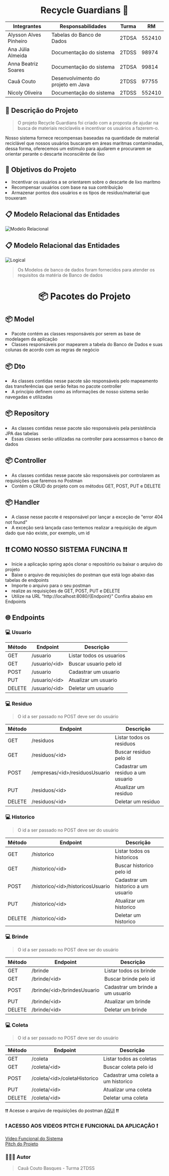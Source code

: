 <h1 align="center">Recycle Guardians 🐢 </h1>

<div align="center">

| Integrantes            |            Responsabilidades          | Turma      |   RM     |
| ---------------------- | ------------------------------------- | ---------- | -------- |
| Alysson Alves Pinheiro | Tabelas do Banco de Dados             |  2TDSA     |  552410  |
| Ana Júlia Almeida      | Documentação do sistema               |  2TDSS     |  98974   |
| Anna Beatriz Soares    | Documentação do sistema               |  2TDSA     |  99814   |
| Cauã Couto             | Desenvolvimento do projeto em Java    |  2TDSS     |  97755   |
| Nicoly Oliveira        | Documentação do sistema               |  2TDSS     |  552410  |

</div>

## 📝 Descrição do Projeto 

> O projeto Recycle Guardians foi criado com a proposta de ajudar na busca de materiais reciclavéis e incentivar os usuários a fazerem-o.

Nosso sistema fornece recompensas baseadas na quantidade de material reciclável que nossos usuários buscaram em áreas maritmas contaminadas, dessa forma, oferecemos um estimulo
para ajudarem e procurarem se orientar perante o descarte inconsciênte de lixo

<h2 name="objetivo">🎯 Objetivos do Projeto</h2>
<li> Incentivar os usuários a se orientarem sobre o descarte de lixo marítmo </li>
<li> Recompensar usuários com base na sua contribuição </li>
<li> Armazenar pontos dos usuários e os tipos de resíduo/material que trouxeram </li>

## 📋  Modelo Relacional das Entidades 
![Modelo Relacional](https://github.com/ccoutob/marine-guard/assets/126828978/4eafbb62-0962-4b62-bd7b-79f7044c76d3)
## 📋  Modelo Relacional das Entidades 
![Logical](https://github.com/ccoutob/recycle-guardians/assets/126828978/3418d665-db61-4386-8c01-0b870a3c69c4)

>Os Modelos de banco de dados foram fornecidos para atender os requisitos da matéria de Banco de dados

<div>
<h1 align="center"> 📦 Pacotes do Projeto </h1>

<h2> 📦 Model </h2>
<li> Pacote contém as classes responsáveis por serem as base de modelagem da aplicação</li>
<li> Classes responsáveis por mapearem a tabela do Banco de Dados e suas colunas de acordo com as regras de negócio </li>

<h2> 📦 Dto </h2>
<li> As classes contidas nesse pacote são responsáveis pelo mapeamento das transferências que serão feitas no pacote controller</li>
<li> A princípio definem como as informações de nosso sistema serão navegadas e utilizadas</li>

<h2> 📦 Repository </h2>
<li> As classes contidas nesse pacote são responsáveis pela persistência JPA das tabelas</li>
<li> Essas classes serão utilizadas na controller para acessarmos o banco de dados</li>

<h2> 📦 Controller </h2>
<li> As classes contidas nesse pacote são responsáveis por controlarem as requisições que faremos no Postman</li>
<li> Contém o CRUD do projeto com os métodos GET, POST, PUT e DELETE</li>

<h2> 📦 Handler </h2>
<li> A classe nesse pacote é responsável por lançar a exceção de "error 404 not found"</li>
<li> A exceção será lançada caso tentemos realizar a requisição de algum dado que não existe, por exemplo, um id</li>
</div>

## ❗❗ COMO NOSSO SISTEMA FUNCINA ❗❗
<li> Inicie a aplicação spring após clonar o repositório ou baixar o arquivo do projeto</li>
<li> Baixe o arquivo de requisições do postman que está logo abaixo das tabelas de endpoints</li>
<li> Importe o arquivo para o seu postman</li>
<li> realize as requisições de GET, POST, PUT e DELETE</li>
<li> Utilize na URL "http://localhost:8080/{Endpoint}" Confira abaixo em Endpoints</li>

<h2 name="endpoints">🌐 Endpoints</h2>

### 💻 Usuario

| Método | Endpoint                 | Descrição                |
| ------ | ------------------------ | -------------------------|
| GET    | /usuario                 | Listar todos os usuarios |
| GET    | /usuario/&lt;id&gt;      | Buscar usuario pelo id   |
| POST   | /usuario                 | Cadastrar um usuario     |
| PUT    | /usuario/&lt;id&gt;      | Atualizar um usuario     |
| DELETE | /usuario/&lt;id&gt;      | Deletar um usuario       |

### 💻 Residuo
> O id a ser passado no POST deve ser do usuário

| Método | Endpoint                            | Descrição                            |
| ------ | ------------------------------------| -------------------------------------|
| GET    | /residuos                           | Listar todos os residuos             |
| GET    | /residuos/&lt;id&gt;                | Buscar residuo pelo id               |
| POST   | /empresas/&lt;id&gt;/residuosUsuario| Cadastrar um residuo a um usuario    |
| PUT    | /residuos/&lt;id&gt;                | Atualizar um residuo                 |
| DELETE | /residuos/&lt;id&gt;                | Deletar um residuo                   |

### 💻 Historico
> O id a ser passado no POST deve ser do usuário

| Método | Endpoint                               | Descrição                              |
| ------ | ---------------------------------------| ---------------------------------------|
| GET    | /historico                             | Listar todos os historicos             |
| GET    | /historico/&lt;id&gt;                  | Buscar historico pelo id               |
| POST   | /historico/&lt;id&gt;/historicosUsuario| Cadastrar um historico a um usuario    |
| PUT    | /historico/&lt;id&gt;                  | Atualizar um historico                 |
| DELETE | /historico/&lt;id&gt;                  | Deletar um historico                   |

### 💻 Brinde
> O id a ser passado no POST deve ser do usuário

| Método | Endpoint                          | Descrição                         |
| ------ | ----------------------------------| ----------------------------------|
| GET    | /brinde                           | Listar todos os brinde            |
| GET    | /brinde/&lt;id&gt;                | Buscar brinde pelo id             |
| POST   | /brinde/&lt;id&gt;/brindesUsuario | Cadastrar um brinde a um usuario  |
| PUT    | /brinde/&lt;id&gt;                | Atualizar um brinde               |
| DELETE | /brinde/&lt;id&gt;                | Deletar um brinde                 |

### 💻 Coleta
> O id a ser passado no POST deve ser do usuário

| Método | Endpoint                          | Descrição                           |
| ------ | ----------------------------------| ------------------------------------|
| GET    | /coleta                           | Listar todos as coletas             |
| GET    | /coleta/&lt;id&gt;                | Buscar coleta pelo id               |
| POST   | /coleta/&lt;id&gt;/coletaHistorico| Cadastrar uma coleta a um historico |
| PUT    | /coleta/&lt;id&gt;                | Atualizar uma coleta                |
| DELETE | /coleta/&lt;id&gt;                | Deletar uma coleta                  |

❗❗ Acesse o arquivo de requisições do postman <a href="https://github.com/ccoutob/recycle-guardians/blob/main/Recycle%20Guardians.postman_collection.json">AQUI</a> ❗❗

### ❗ ACESSO AOS VIDEOS PITCH E FUNCIONAL DA APLICAÇÂO ❗
<a href="https://youtu.be/pSbbISFrGCI"> Vídeo Funcional do Sistema</a>
<br>
<a href="https://youtu.be/ItVAz1xHTu8"> Pitch do Projeto</a>

### 🧑🏻‍💻 Autor 
> Cauã Couto Basques - Turma 2TDSS
